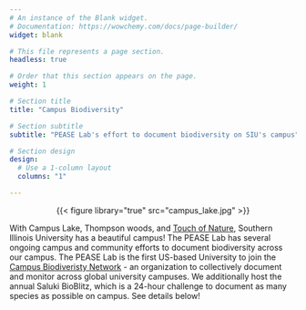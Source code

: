 ```yaml
---
# An instance of the Blank widget.
# Documentation: https://wowchemy.com/docs/page-builder/
widget: blank

# This file represents a page section.
headless: true

# Order that this section appears on the page.
weight: 1

# Section title
title: "Campus Biodiversity"

# Section subtitle
subtitle: "PEASE Lab's effort to document biodiversity on SIU's campus"

# Section design
design:
  # Use a 1-column layout
  columns: "1"

---
```

<p style="text-align: center;"> {{< figure library="true" src="campus_lake.jpg" >}} </p>

With Campus Lake, Thompson woods, and [Touch of Nature](https://ton.siu.edu/), Southern Illinois University has a beautiful campus! The PEASE Lab has several ongoing campus and community efforts to document biodiversity across our campus. The PEASE Lab is the first US-based University to join the [Campus Biodiveristy Network](https://www.campusbiodiversitynetwork.org/en) - an organization to collectively document and monitor across global university campuses. We additionally host the annual Saluki BioBlitz, which is a 24-hour challenge to document as many species as possible on campus. See details below!